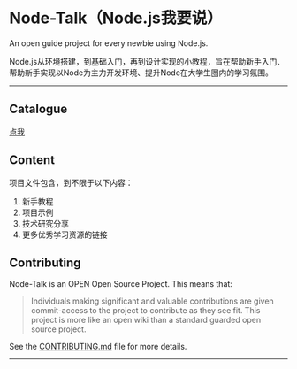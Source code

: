 Node-Talk（Node.js我要说）
=============

An open guide project for every newbie using Node.js.

Node.js从环境搭建，到基础入门，再到设计实现的小教程，旨在帮助新手入门、帮助新手实现以Node为主力开发环境、提升Node在大学生圈内的学习氛围。

-----------------

Catalogue
-----------------------------
[点我](catalogue.md)

Content
-----------------------------

项目文件包含，到不限于以下内容：

1. 新手教程
2. 项目示例
3. 技术研究分享
4. 更多优秀学习资源的链接

Contributing
-----------------------------

Node-Talk is an OPEN Open Source Project. This means that:

>Individuals making significant and valuable contributions are given commit-access to the project to contribute as they see fit. This project is more like an open wiki than a standard guarded open source project.

See the [CONTRIBUTING.md](CONTRIBUTING.md) file for more details.

----------------